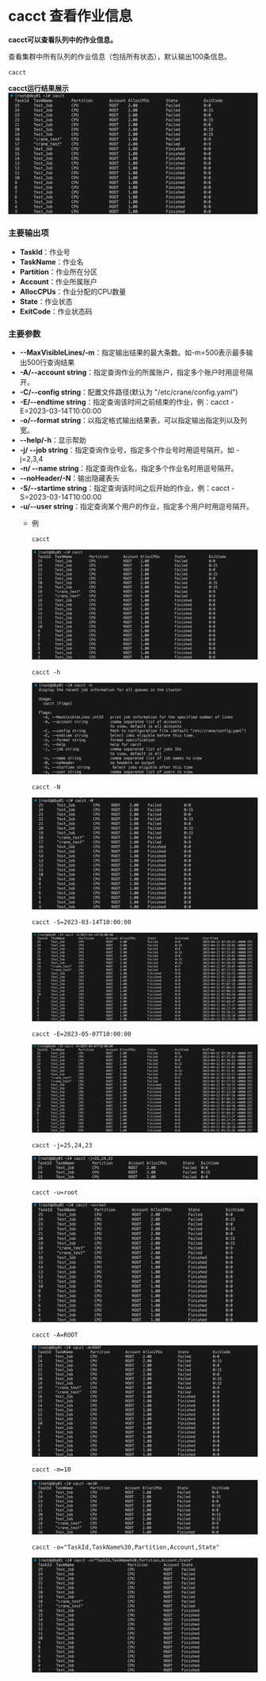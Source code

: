 # cacct 查看作业信息 #

**cacct可以查看队列中的作业信息。**

查看集群中所有队列的作业信息（包括所有状态），默认输出100条信息。

```shell
cacct
```

**cacct运行结果展示**
![cacct](../images/cacct.png)

### 主要输出项 ###

- **TaskId**：作业号
- **TaskName**：作业名
- **Partition**：作业所在分区
- **Account**：作业所属账户
- **AllocCPUs**：作业分配的CPU数量
- **State**：作业状态
- **ExitCode**：作业状态码

### 主要参数 ###

- **--MaxVisibleLines/-m**：指定输出结果的最大条数。如-m=500表示最多输出500行查询结果
- **-A/--account string**：指定查询作业的所属账户，指定多个账户时用逗号隔开。
- **-C/--config string**：配置文件路径(默认为 "/etc/crane/config.yaml")
- **-E/--endtime string**：指定查询该时间之前结束的作业，例：cacct -E=2023-03-14T10:00:00
- **-o/--format string**：以指定格式输出结果表，可以指定输出指定列以及列宽。
- **--help/-h**：显示帮助
- **-j/ --job string**：指定查询作业号，指定多个作业号时用逗号隔开。如 -j=2,3,4
- **-n/ --name string**：指定查询作业名，指定多个作业名时用逗号隔开。
- **--noHeader/-N**：输出隐藏表头
- **-S/--startime string**：指定查询该时间之后开始的作业，例：cacct -S=2023-03-14T10:00:00
- **-u/--user string**：指定查询某个用户的作业，指定多个用户时用逗号隔开。
  - 例

    ```shell
    cacct
    ```

    ![cacct](../images/cacct.png)
  
    ```shell
    cacct -h
    ```
  
    ![cacct_h](../images/cacct_h.png)
  
    ```shell
    cacct -N
    ```
  
    ![cacct_N](../images/cacct_n.png)
  
    ```shell
    cacct -S=2023-03-14T10:00:00
    ```
  
    ![cacct_S](../images/cacct_S.png)
  
    ```shell
    cacct -E=2023-05-07T10:00:00
    ```
  
    ![cacct_E](../images/cacct_E.png)
  
    ```shell
    cacct -j=25,24,23
    ```
  
    ![cacct_j](../images/cacct_j.png)
  
    ```shell
    cacct -u=root
    ```
  
    ![cacct_u](../images/cacct_u.png)
  
    ```shell
    cacct -A=ROOT
    ```
  
    ![cacct_A](../images/cacct_A.png)
  
    ```shell
    cacct -m=10
    ```
  
    ![cacct_m](../images/cacct_m.png)
  
    ```shell
    cacct -o="TaskId,TaskName%30,Partition,Account,State"
    ```
  
    ![cacct_o](../images/cacct_o.png)
